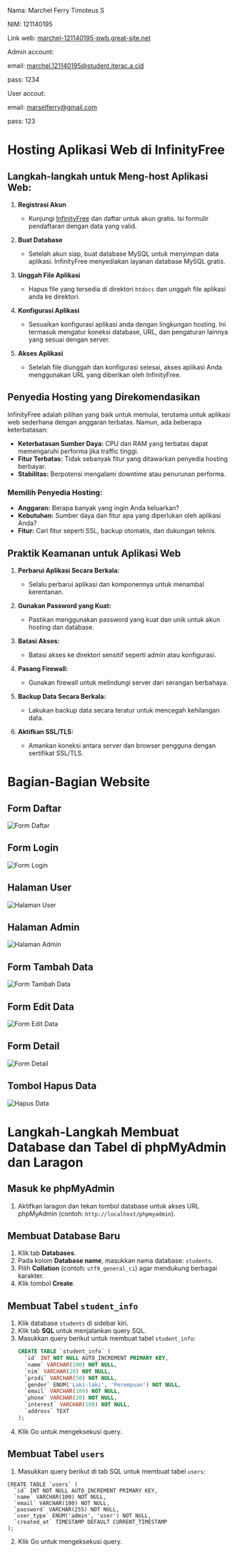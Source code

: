 Nama: Marchel Ferry Timoteus S

NIM: 121140195

Link web:
[marchel-121140195-pwb.great-site.net](https://marchel-121140195-pwb.great-site.net/) 

Admin account:

email: marchel.121140195@student.iterac.a.cid

pass: 1234

User accout:

email: marselferry@gmail.com

pass: 123

# Hosting Aplikasi Web di InfinityFree

## Langkah-langkah untuk Meng-host Aplikasi Web:

1. **Registrasi Akun**
   - Kunjungi [InfinityFree](https://www.infinityfree.net/) dan daftar untuk akun gratis. Isi formulir pendaftaran dengan data yang valid.

2. **Buat Database**
   - Setelah akun siap, buat database MySQL untuk menyimpan data aplikasi. InfinityFree menyediakan layanan database MySQL gratis.

3. **Unggah File Aplikasi**
   - Hapus file yang tersedia di direktori  `htdocs` dan unggah file aplikasi anda ke direktori. 

4. **Konfigurasi Aplikasi**
   - Sesuaikan konfigurasi aplikasi anda dengan lingkungan hosting. Ini termasuk mengatur koneksi database, URL, dan pengaturan lainnya yang sesuai dengan server.

5. **Akses Aplikasi**
   - Setelah file diunggah dan konfigurasi selesai, akses aplikasi Anda menggunakan URL yang diberikan oleh InfinityFree.

## Penyedia Hosting yang Direkomendasikan

InfinityFree adalah pilihan yang baik untuk memulai, terutama untuk aplikasi web sederhana dengan anggaran terbatas. Namun, ada beberapa keterbatasan:

- **Keterbatasan Sumber Daya:** CPU dan RAM yang terbatas dapat memengaruhi performa jika traffic tinggi.
- **Fitur Terbatas:** Tidak sebanyak fitur yang ditawarkan penyedia hosting berbayar.
- **Stabilitas:** Berpotensi mengalami downtime atau penurunan performa.


### Memilih Penyedia Hosting:
- **Anggaran:** Berapa banyak yang ingin Anda keluarkan?
- **Kebutuhan:** Sumber daya dan fitur apa yang diperlukan oleh aplikasi Anda?
- **Fitur:** Cari fitur seperti SSL, backup otomatis, dan dukungan teknis.

## Praktik Keamanan untuk Aplikasi Web

1. **Perbarui Aplikasi Secara Berkala:**
   - Selalu perbarui aplikasi dan komponennya untuk menambal kerentanan.

2. **Gunakan Password yang Kuat:**
   - Pastikan menggunakan password yang kuat dan unik untuk akun hosting dan database.

3. **Batasi Akses:**
   - Batasi akses ke direktori sensitif seperti admin atau konfigurasi.

4. **Pasang Firewall:**
   - Gunakan firewall untuk melindungi server dari serangan berbahaya.

5. **Backup Data Secara Berkala:**
   - Lakukan backup data secara teratur untuk mencegah kehilangan data.

6. **Aktifkan SSL/TLS:**
   - Amankan koneksi antara server dan browser pengguna dengan sertifikat SSL/TLS.

# Bagian-Bagian Website

## Form Daftar
![Form Daftar](image/form_daftar.png)

## Form Login
![Form Login](image/form_login.png)

## Halaman User
![Halaman User](image/hal_user.png)

## Halaman Admin
![Halaman Admin](image/hal_admin.png)

## Form Tambah Data
![Form Tambah Data](image/form_tambah_data.png)

## Form Edit Data
![Form Edit Data](image/form_edit_data.png)

## Form Detail
![Form Detail](image/form_detail.png)

## Tombol Hapus Data
![Hapus Data](image/tombol_hapus.png)

# Langkah-Langkah Membuat Database dan Tabel di phpMyAdmin dan Laragon

## Masuk ke phpMyAdmin
1. Aktifkan laragon dan tekan tombol database untuk akses URL phpMyAdmin (contoh: `http://localhost/phpmyadmin`).

## Membuat Database Baru
1. Klik tab **Databases**.
2. Pada kolom **Database name**, masukkan nama database: `students`.
3. Pilih **Collation** (contoh: `utf8_general_ci`) agar mendukung berbagai karakter.
4. Klik tombol **Create**.

## Membuat Tabel `student_info`
1. Klik database `students` di sidebar kiri.
2. Klik tab **SQL** untuk menjalankan query SQL.
3. Masukkan query berikut untuk membuat tabel `student_info`:
   ```sql
   CREATE TABLE `student_info` (
     `id` INT NOT NULL AUTO_INCREMENT PRIMARY KEY,
     `name` VARCHAR(100) NOT NULL,
     `nim` VARCHAR(20) NOT NULL,
     `prodi` VARCHAR(50) NOT NULL,
     `gender` ENUM('Laki-laki', 'Perempuan') NOT NULL,
     `email` VARCHAR(100) NOT NULL,
     `phone` VARCHAR(20) NOT NULL,
     `interest` VARCHAR(100) NOT NULL,
     `address` TEXT
   );
   ``` 
4. Klik Go untuk mengeksekusi query.

## Membuat Tabel `users`
1. Masukkan query berikut di tab SQL untuk membuat tabel `users`:
```
CREATE TABLE `users` (
  `id` INT NOT NULL AUTO_INCREMENT PRIMARY KEY,
  `name` VARCHAR(100) NOT NULL,
  `email` VARCHAR(100) NOT NULL,
  `password` VARCHAR(255) NOT NULL,
  `user_type` ENUM('admin', 'user') NOT NULL,
  `created_at` TIMESTAMP DEFAULT CURRENT_TIMESTAMP
);
```
2. Klik Go untuk mengeksekusi query.
